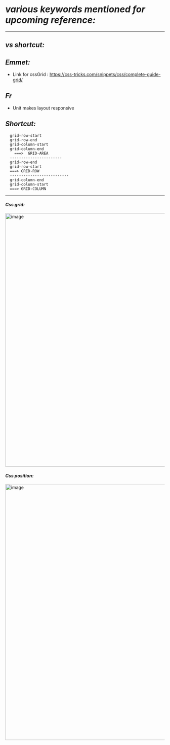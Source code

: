# _various keywords mentioned for upcoming reference:_

---

## _vs shortcut:_

## _Emmet:_

- Link for cssGrid : https://css-tricks.com/snippets/css/complete-guide-grid/

## _Fr_

- Unit makes layout responsive

## _Shortcut:_

      grid-row-start
      grid-row-end
      grid-column-start
      grid-column-end
        ===>  GRID-AREA
      -----------------------
      grid-row-end
      grid-row-start
      ===> GRID-ROW
      --------------------------
      grid-column-end
      grid-column-start
      ===> GRID-COLUMN

---

#### _Css grid:_

   <img width="800" alt="image" src="https://user-images.githubusercontent.com/92440897/197372722-aa4ab97d-30f8-42cc-9dd7-83756c45a206.png">

#### _Css position:_

<img width="808" alt="image" src="https://user-images.githubusercontent.com/92440897/197372806-68a49155-6cfe-432e-a9fe-d157d6e15fa3.png">
